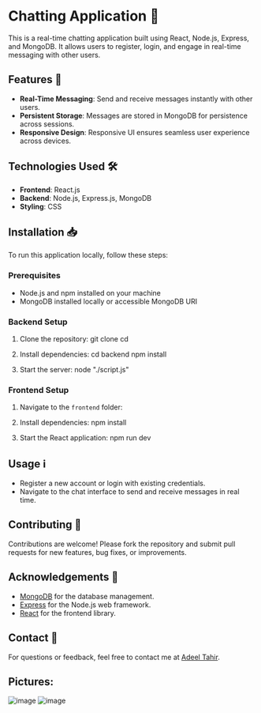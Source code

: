 # Chatting Application 💬

This is a real-time chatting application built using React, Node.js, Express, and MongoDB. It allows users to register, login, and engage in real-time messaging with other users.

## Features 🚀

- **Real-Time Messaging**: Send and receive messages instantly with other users.
- **Persistent Storage**: Messages are stored in MongoDB for persistence across sessions.
- **Responsive Design**: Responsive UI ensures seamless user experience across devices.

## Technologies Used 🛠️

- **Frontend**: React.js
- **Backend**: Node.js, Express.js, MongoDB
- **Styling**: CSS

## Installation 📥

To run this application locally, follow these steps:

### Prerequisites

- Node.js and npm installed on your machine
- MongoDB installed locally or accessible MongoDB URI

### Backend Setup

1. Clone the repository:
git clone <repository-url>
cd <repository-folder>

2. Install dependencies:
cd backend
npm install


4. Start the server:
node "./script.js"

### Frontend Setup

1. Navigate to the `frontend` folder:


2. Install dependencies:
npm install

3. Start the React application:
npm run dev


## Usage ℹ️

- Register a new account or login with existing credentials.
- Navigate to the chat interface to send and receive messages in real time.

## Contributing 🤝

Contributions are welcome! Please fork the repository and submit pull requests for new features, bug fixes, or improvements.



## Acknowledgements 🙏
- [MongoDB](https://www.mongodb.com/) for the database management.
- [Express](https://expressjs.com/) for the Node.js web framework.
- [React](https://reactjs.org/) for the frontend library.

## Contact 📧

For questions or feedback, feel free to contact me at [Adeel Tahir](adeeltahir6a@gmail.com).

## Pictures:
![image](https://github.com/AdeelTahir-SE/Chatti---A-chatting-application/assets/155211674/2ffdcb84-546c-4253-9ea9-39ac5e967773)
![image](https://github.com/AdeelTahir-SE/Chatti---A-chatting-application/assets/155211674/df114784-5fbc-42fc-b55c-207a5296d740)




